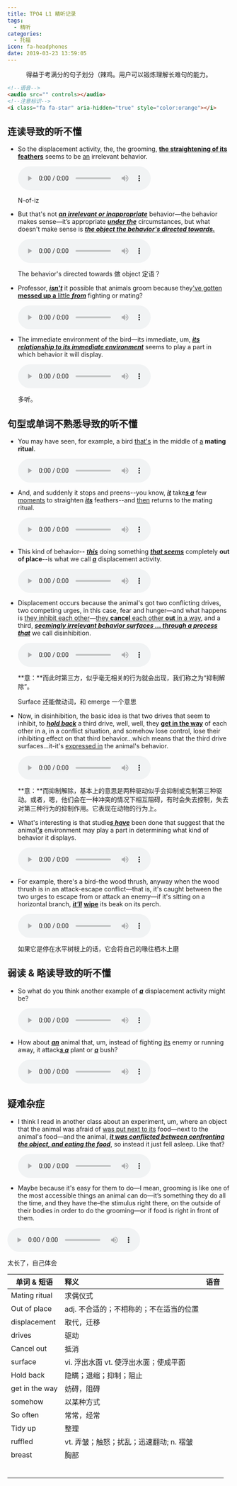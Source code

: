 ```yaml
---
title: TPO4 L1 精听记录
tags:
  - 精听
categories:
  - 托福
icon: fa-headphones
date: 2019-03-23 13:59:05
---
```


<center>
	<p>得益于考满分的句子划分（辣鸡。用户可以锻炼理解长难句的能力。</p>
</center>

<!--more-->

```html
<!--语音-->
<audio src="" controls></audio>
<!--注意标识-->
<i class="fa fa-star" aria-hidden="true" style="color:orange"></i>
```

## 连读导致的听不懂

* So the displacement activity, the, the grooming, **<u>the straightening of its feathers</u>** seems to be <u>an</u> irrelevant behavior.

  <audio src="https://img.kmf.com/qmmp3/1839/74927_20180614192852.mp3" controls></audio>

  N-of-iz

* <i class="fa fa-star" aria-hidden="true" style="color:orange"></i> But that's not <u>***an irrelevant or inappropriate***</u> behavior—the behavior makes sense—it’s appropriate <u>***under the***</u> circumstances, but what doesn't make sense is <u>***the object the behavior's directed towards.***</u>

  <audio src="https://img.kmf.com/qmmp3/1839/74935_20180614192852.mp3" controls></audio>

  The behavior's directed towards 做 object 定语？

* Professor, <u>***isn't***</u> it possible that animals groom because they<u>'ve gotten **messed up a** little ***from***</u> fighting or mating?

  <audio src="https://img.kmf.com/qmmp3/1839/74952_20180614192852.mp3" controls></audio>

* The immediate environment of the bird—its immediate, um, <u>***its relationship to its immediate environment***</u> seems to play a part in which behavior it will display.

  <audio src="https://img.kmf.com/qmmp3/1839/74959_20180614192852.mp3" controls></audio>

   多听。

## 句型或单词不熟悉导致的听不懂

* You may have seen, for example, a bird <u>that's</u> in the middle of <u>a</u> **mating ritual**.

  <audio src="https://img.kmf.com/qmmp3/1839/74922_20180614192852.mp3" controls></audio>

* And, and suddenly it stops and preens--you know, ***<u>it</u>*** take<u>***s a***</u> few <u>moments</u> to straighten <u>***its***</u> feathers--and <u>then</u> returns to the mating ritual.

  <audio src="https://img.kmf.com/qmmp3/1839/74923_20180614192852.mp3" controls></audio>

* This kind of behavior-- <u>***this***</u> doing something <u>***that seems***</u> completely **out of place**--is what we call <u>***a***</u> displacement activity.

  <audio src="https://img.kmf.com/qmmp3/1839/74924_20180614192852.mp3" controls></audio>

* <i class="fa fa-star" aria-hidden="true" style="color:orange"></i> Displacement occurs because the animal's got two conflicting drives, two competing urges, in this case, fear and hunger—and what happens is <u>they inhibit each other</u>—<u>they **cancel** each other **out** in a way</u>, and a third, <u>***seemingly irrelevant behavior surfaces … through a process that***</u> we call disinhibition.

  <audio src="https://img.kmf.com/qmmp3/1839/74942_20180614192852.mp3" controls></audio>

  **意：**而此时第三方，似乎毫无相关的行为就会出现，我们称之为“抑制解除”。

  Surface 还能做动词，和 emerge 一个意思

* <i class="fa fa-star" aria-hidden="true" style="color:orange"></i> Now, in disinhibition, the basic idea is that two drives that seem to inhibit, to <u>***hold back***</u> a third drive, well, well, they <u>**get in the way**</u> of each other in a, in a conflict situation, and somehow lose control, lose their inhibiting effect on that third behavior…which means that the third drive surfaces...it-it's <u>expressed in</u> the animal's behavior.

  <audio src="https://img.kmf.com/qmmp3/1839/74944_20180614192852.mp3" controls></audio>

  **意：**而抑制解除，基本上的意思是两种驱动似乎会抑制或克制第三种驱动。或者，嗯，他们会在一种冲突的情况下相互阻碍，有时会失去控制，失去对第三种行为的抑制作用。它表现在动物的行为上。

* What's interesting is that studie<u>***s have***</u> been done that suggest that the animal<u>***'s***</u> environment may play a part in determining what kind of behavior it displays.

  <audio src="https://img.kmf.com/qmmp3/1839/74956_20180614192852.mp3" controls></audio>

* <i class="fa fa-star" aria-hidden="true" style="color:orange"></i> For example, there's a bird–the wood thrush, anyway when the wood thrush is in an attack-escape conflict—that is, it's caught between the two urges to escape from or attack an enemy—if it's sitting on a horizontal branch, <u>***it'll***</u> <u>**wipe**</u> its beak on its perch.

  <audio src="https://img.kmf.com/qmmp3/1839/74957_20180614192852.mp3" controls></audio>

  如果它是停在水平树枝上的话，它会将自己的喙往栖木上磨



## 弱读 & 略读导致的听不懂

* So what do you think another example of <u>***a***</u> displacement activity might be?

  <audio src="https://img.kmf.com/qmmp3/1839/74929_20180614192852.mp3" controls></audio>

* How about <u>***an***</u> animal that, um, instead of fighting <u>its</u> enemy or running away, it attack<u>***s a***</u> plant or <u>***a***</u> bush?

  <audio src="https://img.kmf.com/qmmp3/1839/74931_20180614192852.mp3" controls></audio>

  

## 疑难杂症

* I think I read in another class about an experiment, um, where an object that the animal was afraid of <u>was put next to its</u> food—next to the animal's food—and the animal, <u>***it was conflicted between confronting the object, and eating the food***</u>, so instead it just fell asleep. Like that? 

  <audio src="https://img.kmf.com/qmmp3/1839/74938_20180614192852.mp3" controls></audio>

*  Maybe because it's easy for them to do—I mean, grooming is like one of the most accessible things an animal can do—it’s something they do all the time, and they have the–the stimulus right there, on the outside of their bodies in order to do the grooming—or if food is right in front of them.

  <audio src="https://img.kmf.com/qmmp3/1839/74949_20180614192852.mp3" controls></audio>

  太长了，自己体会



| 单词 & 短语    | 释义                                    | 语音 |
| -------------- | :-------------------------------------- | ---- |
| Mating ritual  | 求偶仪式                                |      |
| Out of place   | adj. 不合适的；不相称的；不在适当的位置 |      |
| displacement   | 取代，迁移                              |      |
| drives         | 驱动                                    |      |
| Cancel out     | 抵消                                    |      |
| surface        | vi. 浮出水面 vt. 使浮出水面；使成平面   |      |
| Hold back      | 隐瞒；退缩；抑制；阻止                  |      |
| get in the way | 妨碍，阻碍                              |      |
| somehow        | 以某种方式                              |      |
| So often       | 常常，经常                              |      |
| Tidy up        | 整理                                    |      |
| ruffled        | vt. 弄皱；触怒；扰乱；迅速翻动; n. 褶皱 |      |
| breast         | 胸部                                    |      |
|                |                                         |      |
|                |                                         |      |
|                |                                         |      |
|                |                                         |      |
|                |                                         |      |
|                |                                         |      |